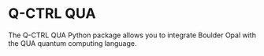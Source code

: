 # Q-CTRL QUA

The Q-CTRL QUA Python package allows you to integrate Boulder Opal with the QUA
quantum computing language.
